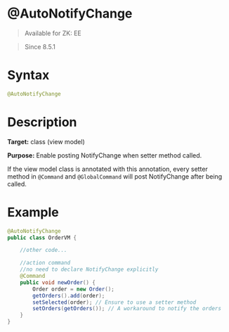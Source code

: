 # @AutoNotifyChange
> Available for ZK: EE

> Since 8.5.1

Syntax
======
```java
@AutoNotifyChange
```

Description
===========
**Target:** class (view model)

**Purpose:** Enable posting NotifyChange when setter method called.

If the view model class is annotated with this annotation, every setter method in `@Command` and `@GlobalCommand` will post NotifyChange after being called.

Example
=======
```java
@AutoNotifyChange
public class OrderVM {

    //other code...

    //action command
    //no need to declare NotifyChange explicitly
    @Command
    public void newOrder() {
        Order order = new Order();
        getOrders().add(order);
        setSelected(order); // Ensure to use a setter method
        setOrders(getOrders()); // A workaround to notify the orders
    }
}
```
